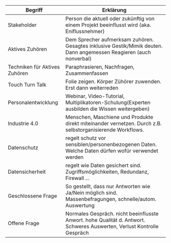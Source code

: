 |Begriff|Erklärung|
|---|---|
|Stakeholder|Person die aktuell oder zukünftig von einem Projekt beeinflusst wird (aka. Eniflussnehmer)|
|Aktives Zuhören|Dem Sprecher aufmerksam zuhören. Gesagtes inklusive Gestik/Mimik deuten.  Dann angemessen Reagieren (auch nonverbal)|
|Techniken für Aktives Zuhören|Paraphrasieren, Nachfragen, Zusammenfassen|
|Touch Turn Talk|Folie zeigen. Körper Zühörer zuwenden. Erst dann weiterreden|
|Personalentwicklung|Webinar, Video-Tutorial, Multiplikatoren-Schulung(Experten ausbilden die Wissen weitergeben)|
|Industrie 4.0|Menschen, Maschiene und Produkte direkt miteinander vernetzen. Durch z.B. selbstorganisierende Workflows.|
|Datenschutz|regelt schutz vor sensiblen/personenbezogenen Daten. Welche Daten dürfen wofür verwendet werden|
|Datensicherheit|regelt wie Daten gesichert sind. Zugriffsmöglichkeiten, Redundanz, Firewall ...|
|Geschlossene Frage|So gestellt, dass nur Antworten wie Ja/Nein möglich sind. Massenbefragungen, schnelle/autom. Auswertung|
|Offene Frage|Normales Gespräch. nicht beeinflusste Anwort. hohe Qualität d. Antwort. Schweres Auswerten, Verlust Kontrolle Gespräch|